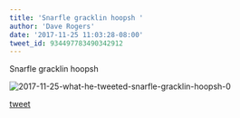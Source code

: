 ```yaml
---
title: 'Snarfle gracklin hoopsh '
author: 'Dave Rogers'
date: '2017-11-25 11:03:28-08:00'
tweet_id: 934497783490342912
---
```

Snarfle gracklin hoopsh

![2017-11-25-what-he-tweeted-snarfle-gracklin-hoopsh-0](/heap/2017-11-25-what-he-tweeted-snarfle-gracklin-hoopsh-0.jpg)

[tweet](https://twitter.com/yukondude/status/934497783490342912)